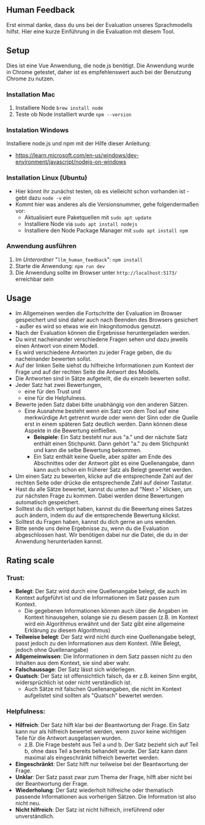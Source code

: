 ## Human Feedback

Erst einmal danke, dass du uns bei der Evaluation unseres Sprachmodells hilfst.
Hier eine kurze Einführung in die Evaluation mit diesem Tool.

## Setup

Dies ist eine Vue Anwendung, die node.js benötigt. Die Anwendung wurde in Chrome getestet, daher ist es empfehlenswert auch bei der Benutzung Chrome zu nutzen.

### Installation Mac

1. Installiere Node `brew install node`
2. Teste ob Node installiert wurde `npm --version`

### Instalation Windows

Installiere node.js und npm mit der Hilfe dieser Anleitung:

- https://learn.microsoft.com/en-us/windows/dev-environment/javascript/nodejs-on-windows

### Installation Linux (Ubuntu)

- Hier könnt ihr zunächst testen, ob es vielleicht schon vorhanden ist - gebt dazu `node -v` ein
- Kommt hier was anderes als die Versionsnummer, gehe folgendermaßen vor:
  - Aktualisiert eure Paketquellen mit `sudo apt update`
  - Installiere Node via `sudo apt install nodejs`
  - Installiere den Node Package Manager mit `sudo apt install npm`

### Anwendung ausführen

1. Im _Unterordner_ "`llm_human_feedback`": `npm install`
2. Starte die Anwendung: `npm run dev`
3. Die Anwendung sollte im Browser unter `http://localhost:5173/` erreichbar sein

## Usage

- Im Allgemeinen werden die Fortschritte der Evaluation im Browser gespeichert und sind daher auch nach Beenden des Browsers gesichert - außer es wird so etwas wie ein Inkognitomodus genutzt.
- Nach der Evaluation können die Ergebnisse heruntergeladen werden.
- Du wirst nacheinander verschiedene Fragen sehen und dazu jeweils einen Antwort von einem Modell.
- Es wird verschiedene Antworten zu jeder Frage geben, die du nacheinander bewerten sollst.
- Auf der linken Seite siehst du hilfreiche Informationen zum Kontext der Frage und auf der rechten Seite die Antwort des Modells.
- Die Antworten sind in Sätze aufgeteilt, die du einzeln bewerten sollst.
- Jeder Satz hat zwei Bewertungen,
  - eine für den Trust und
  - eine für die Helpfulness.
- Bewerte jeden Satz dabei bitte unabhängig von den anderen Sätzen.
  - Eine Ausnahme besteht wenn ein Satz von dem Tool auf eine merkwürdige Art getrennt wurde oder wenn der Sinn oder die Quelle erst in einem späteren Satz deutlich werden. Dann können diese Aspekte in die Bewertung einfließen.
    - **Beispiele**: Ein Satz besteht nur aus "a." und der nächste Satz enthält einen Stichpunkt. Dann gehört "a." zu dem Stichpunkt und kann die selbe Bewertung bekommen.
    - Ein Satz enthält keine Quelle, aber später am Ende des Abschnittes oder der Antwort gibt es eine Quellenangabe, dann kann auch schon ein früherer Satz als Belegt gewertet werden.
- Um einen Satz zu bewerten, klicke auf die entsprechende Zahl auf der rechten Seite oder drücke die entsprechende Zahl auf deiner Tastatur.
- Hast du alle Sätze bewertet, kannst du unten auf "Next >" klicken, um zur nächsten Frage zu kommen. Dabei werden deine Bewertungen automatisch gespeichert.
- Solltest du dich vertippt haben, kannst du die Bewertung eines Satzes auch ändern, indem du auf die entsprechende Bewertung klickst.
- Solltest du Fragen haben, kannst du dich gerne an uns wenden.
- Bitte sende uns deine Ergebnisse zu, wenn du die Evaluation abgeschlossen hast. Wir benötigen dabei nur die Datei, die du in der Anwendung herunterladen kannst.

## Rating scale

### Trust:

- **Belegt**: Der Satz wird durch eine Quellenangabe belegt, die auch im Kontext aufgeführt ist und die Informationen im Satz passen zum Kontext.
  - Die gegebenen Informationen können auch über die Angaben im Kontext hinausgehen, solange sie zu diesem passen (z.B. im Kontext wird ein Algorithmus erwähnt und der Satz gibt eine allgemeine Erklärung zu diesem Algorithmus)
- **Teilweise belegt**: Der Satz wird nicht durch eine Quellenangabe belegt, passt jedoch zu den Informationen aus dem Kontext. (Wie Belegt, jedoch ohne Quellenangabe)
- **Allgemeinwissen**: Die Informationen in dem Satz passen nicht zu den Inhalten aus dem Kontext, sie sind aber wahr.
- **Falschaussage**: Der Satz lässt sich widerlegen.
- **Quatsch**: Der Satz ist offensichtlich falsch, da er z.B. keinen Sinn ergibt, widersprüchlich ist oder nicht verständlich ist.
  - Auch Sätze mit falschen Quellenangaben, die nicht im Kontext aufgelistet sind sollten als "Quatsch" bewertet werden.

### Helpfulness:

- **Hilfreich**: Der Satz hilft klar bei der Beantwortung der Frage. Ein Satz kann nur als hilfreich bewertet werden, wenn zuvor keine wichtigen Teile für die Antwort ausgelassen wurden.
  - z.B. Die Frage besteht aus Teil a und b. Der Satz bezieht sich auf Teil b, ohne dass Teil a bereits behandelt wurde. Der Satz kann dann maximal als eingeschränkt hilfreich bewertet werden.
- **Eingeschränkt**: Der Satz hilft nur teilweise bei der Beantwortung der Frage.
- **Unklar**: Der Satz passt zwar zum Thema der Frage, hilft aber nicht bei der Beantwortung der Frage.
- **Wiederholung**: Der Satz wiederholt hilfreiche oder thematisch passende Informationen aus vorherigen Sätzen. Die Information ist also nicht neu.
- **Nicht hilfreich**: Der Satz ist nicht hilfreich, irreführend oder unverständlich.

